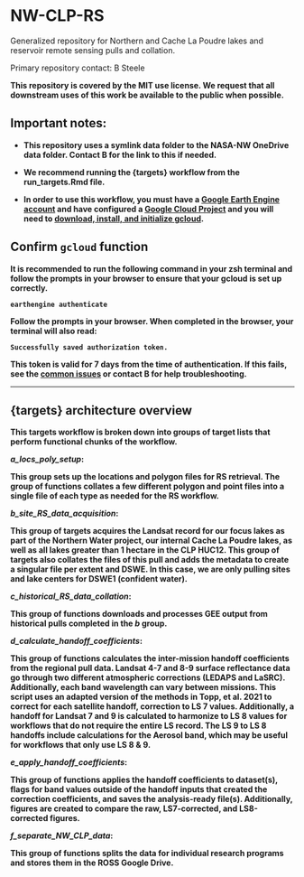# NW-CLP-RS

Generalized repository for Northern and Cache La Poudre lakes and reservoir 
remote sensing pulls and collation.

Primary repository contact: B Steele <b dot steele at colostate dot edu>

This repository is covered by the MIT use license. We request that all 
downstream uses of this work be available to the public when possible.

## Important notes:

- This repository uses a symlink data folder to the NASA-NW OneDrive data folder. 
Contact B for the link to this if needed.

- We recommend running the {targets} workflow from the run_targets.Rmd file.

- In order to use this workflow, you must have a [Google Earth Engine account](https://earthengine.google.com/signup/) 
and have configured a [Google Cloud Project](https://developers.google.com/earth-engine/cloud/projects) 
and you will need to [download, install, and initialize gcloud](https://cloud.google.com/sdk/docs/install). 

## Confirm `gcloud` function

It is recommended to run the following command in your **zsh** terminal and 
follow the prompts in  your browser to ensure that your gcloud is set up correctly.

`earthengine authenticate`

Follow the prompts in your browser. When completed in the browser, your terminal 
will also read:

`Successfully saved authorization token.`

This token is valid for 7 days from the time of authentication. If this fails,
see the [common issues](https://github.com/rossyndicate/ROSS_RS_mini_tools/blob/main/helps/CommonIssues.md) or contact B for help troubleshooting.

------------------------------------------------------------------------

## {targets} architecture overview

This targets workflow is broken down into groups of target lists that perform 
functional chunks of the workflow.


_a_locs_poly_setup_:

This group sets up the locations and polygon files 
for RS retrieval. The group of functions collates a few different polygon and 
point files into a single file of each type as needed for the RS workflow.


_b_site_RS_data_acquisition_:

This group of targets acquires the Landsat record for our focus lakes as part of 
the Northern Water project, our internal Cache La Poudre lakes, as well as all
lakes greater than 1 hectare in the CLP HUC12. This group of targets also collates
the files of this pull and adds the metadata to create a singular file per extent
and DSWE. In this case, we are only pulling sites and lake centers for DSWE1 
(confident water).


_c_historical_RS_data_collation_:

This group of functions downloads and processes GEE output from historical pulls
completed in the _b_ group.


_d_calculate_handoff_coefficients_:

This group of functions calculates the inter-mission handoff coefficients from 
the regional pull data. Landsat 4-7 and 8-9 surface reflectance data go through 
two different atmospheric corrections (LEDAPS and LaSRC). Additionally, each 
band wavelength can vary between missions. This script uses an adapted version 
of the methods in Topp, et al. 2021 to correct for each satellite handoff, 
correction to LS 7 values. Additionally, a handoff for Landsat 7 and 9 is 
calculated to harmonize to LS 8 values for workflows that do not require the 
entire LS record. The LS 9 to LS 8 handoffs include calculations for the Aerosol 
band, which may be useful for workflows that only use LS 8 & 9.


_e_apply_handoff_coefficients_:

This group of functions applies the handoff coefficients to dataset(s), flags
for band values outside of the handoff inputs that created the correction
coefficients, and saves the analysis-ready file(s). Additionally, figures are
created to compare the raw, LS7-corrected, and LS8-corrected figures.


_f_separate_NW_CLP_data_:

This group of functions splits the data for individual research programs and 
stores them in the ROSS Google Drive.

